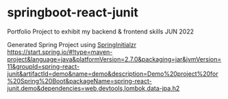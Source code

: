 # springboot-react-junit
Portfolio Project to exhibit my backend &amp; frontend skills JUN 2022

Generated Spring Project using [SpringInitialzr](https://start.spring.io/)
https://start.spring.io/#!type=maven-project&language=java&platformVersion=2.7.0&packaging=jar&jvmVersion=11&groupId=spring-react-junit&artifactId=demo&name=demo&description=Demo%20project%20for%20Spring%20Boot&packageName=spring-react-junit.demo&dependencies=web,devtools,lombok,data-jpa,h2

